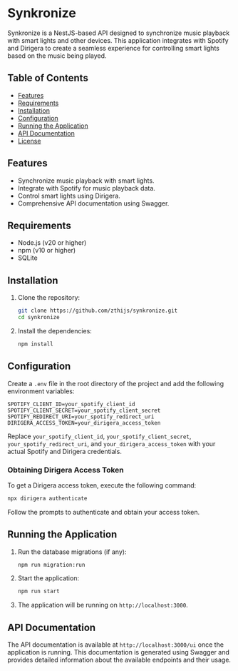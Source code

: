 # Synkronize

Synkronize is a NestJS-based API designed to synchronize music playback with smart lights and other devices. This application integrates with Spotify and Dirigera to create a seamless experience for controlling smart lights based on the music being played.

## Table of Contents

- [Features](#features)
- [Requirements](#requirements)
- [Installation](#installation)
- [Configuration](#configuration)
- [Running the Application](#running-the-application)
- [API Documentation](#api-documentation)
- [License](#license)

## Features

- Synchronize music playback with smart lights.
- Integrate with Spotify for music playback data.
- Control smart lights using Dirigera.
- Comprehensive API documentation using Swagger.

## Requirements

- Node.js (v20 or higher)
- npm (v10 or higher)
- SQLite

## Installation

1. Clone the repository:

   ```bash
   git clone https://github.com/zthijs/synkronize.git
   cd synkronize
   ```

2. Install the dependencies:

   ```bash
   npm install
   ```

## Configuration

Create a `.env` file in the root directory of the project and add the following environment variables:

```env
SPOTIFY_CLIENT_ID=your_spotify_client_id
SPOTIFY_CLIENT_SECRET=your_spotify_client_secret
SPOTIFY_REDIRECT_URI=your_spotify_redirect_uri
DIRIGERA_ACCESS_TOKEN=your_dirigera_access_token
```

Replace `your_spotify_client_id`, `your_spotify_client_secret`, `your_spotify_redirect_uri`, and `your_dirigera_access_token` with your actual Spotify and Dirigera credentials.

### Obtaining Dirigera Access Token

To get a Dirigera access token, execute the following command:

```bash
npx dirigera authenticate
```

Follow the prompts to authenticate and obtain your access token.

## Running the Application

1. Run the database migrations (if any):

   ```bash
   npm run migration:run
   ```

2. Start the application:

   ```bash
   npm run start
   ```

3. The application will be running on `http://localhost:3000`.

## API Documentation

The API documentation is available at `http://localhost:3000/ui` once the application is running. This documentation is generated using Swagger and provides detailed information about the available endpoints and their usage.